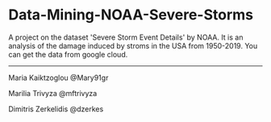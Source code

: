 # Data-Mining-NOAA-Severe-Storms

A project on the dataset 'Severe Storm Event Details' by NOAA. It is an analysis of the damage induced by stroms in the USA from 1950-2019. You can get the data from google cloud.

----------------------------------------------

Maria Kaiktzoglou @Mary91gr

Marilia Trivyza @mftrivyza

Dimitris Zerkelidis @dzerkes
